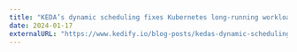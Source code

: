 ```yaml
---
title: "KEDA’s dynamic scheduling fixes Kubernetes long-running workloads"
date: 2024-01-17
externalURL: "https://www.kedify.io/blog-posts/kedas-dynamic-scheduling-fixes-kubernetes-long-running-workloads"
---
```

